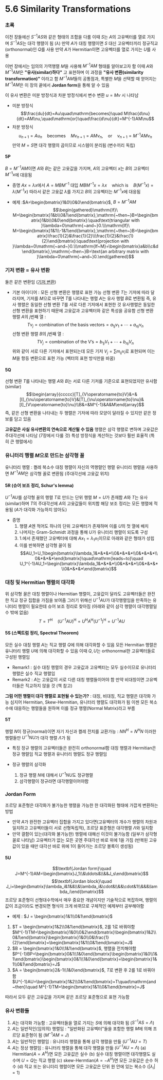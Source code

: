 # 5.6 Similarity Transformations
### 초록
이전 장들에선 $S^{-1}AS$와 같은 형태의 조합을 다룸
이때 $S$는 $A$의 고유벡터를 열로 가지며 $S^{-1}AS$는 대각 행렬이 됨 ($\lambda$)
만약 $A$가 대칭 행렬이면 $S$ 대신 고유벡터끼리 정규직교(orthonormal)인 $Q$를 사용
만약 $A$가 Hermitian이면 고유벡터를 열로 가지는 $U$를 사용

이번 장에서는 임의의 가역행렬 $M$을 사용해 $M^{-1}AM$ 형태를 알아보고자 함
이때 $A$와 $M^{-1}AM$은 **"유사(similar)하다"** 고 표현하며 이 과정을 **"유사 변환(similarity transformation)"** 이라고 함
$M^{-1}AM$들의 공통점과, 특별한 $M$을 선택할 때 얻어지는 $M^{-1}AM$은 이 장의 끝에서 **Jordan form**을 통해 알 수 있음

이 유사 변환은 미분 방정식과 차분 방정식에서 변수 변환 $u=Mv$ 시 나타남
- 미분 방정식
$$\frac{du}{dt}=Au\quad\mathrm{becomes}\quad M\frac{d\nu}{dt}=AM\nu,\quad\mathrm{or}\quad\frac{d\nu}{dt}=M^{-1}AM\nu$$
- 차분 방정식
$$u_{n+1}=Au_n\quad\mathrm{becomes}\quad M\nu_{n+1}=AM\nu_n,\quad\mathrm{or}\quad\nu_{n+1}=M^{-1}AM\nu_n$$
만약 $M=S$면 대각 행렬의 곱이므로 시스템이 분리됨 (변수끼리 독립)
#### 5P
$B=M^{-1}AM$이면 $A$와 $B$는 같은 고윳값을 가지며, $A$의 고유벡터 $x$는 $B$의 고유벡터 $M^{-1}x$에 대응됨

- 증명
  $Ax=\lambda x$에서 $A=MBM^{-1}$ 대입
  $MBM^{-1}x=\lambda x\quad\mathrm{which~is}\quad B(M^{-1}x)=\lambda(M^{-1}x)$
  따라서 같은 고윳값 $\lambda$를 가지고 $B$의 고유벡터는 $M^{-1}x$에 대응됨
  
- 예제 :$A=\begin{bmatrix}1&0\\0&0\end{bmatrix}$, $B=M^{-1}AM$
$$\begin{gathered}\mathrm{If}\ M=\begin{bmatrix}1&b\\0&1\end{bmatrix},\mathrm{~then~}B=\begin{bmatrix}1&b\\0&0\end{bmatrix}:\quad\text{triangular with }\lambda=0\mathrm{~and~}0.\\\mathrm{If}\ M=\begin{bmatrix}1&1\\-1&1\end{bmatrix},\mathrm{~then~}B=\begin{bmatrix}\frac{1}{2}&\frac{1}{2}\\\frac{1}{2}&\frac{1}{2}\end{bmatrix}:\quad\text{projection with }\lambda=0\mathrm{~and~}0.\\\mathrm{If~M}=\begin{bmatrix}a&b\\c&d\end{bmatrix},\mathrm{~then~}B=\text{an arbitrary matrix with }\lambda=0\mathrm{~and~}0.\end{gathered}$$
### 기저 변환 = 유사 변환
둘은 같은 변환임 ([기저 변환](https://angeloyeo.github.io/2020/12/07/change_of_basis.html))
- 기본 아이디어 : 모든 선형 변환은 행렬로 표현 가능
  선형 변환 $T$는 기저에 따라 달라지며, 기저를 $M$으로 바꾸면 $T$를 나타내는 행렬 $A$는 유사 행렬 $B$로 변환됨
  즉, 유사 행렬은 동일한 선형 변환 $T$를 서로 다른 기저에서 표현한 것
  유사행렬은 동일한 선형 변환을 표현하기 때문에 고윳값과 고유벡터와 같은 특성을 공유함
선형 변환 행렬 $A$의 $j$번째 열 : $$T\nu_j=\text{combination of the basis vectors}=a_{1j}\nu_1+\cdots+a_{nj}\nu_n$$
선형 변환 행렬 $B$의 $j$번째 열 : $$TV_j=\text{combination of the V's}=b_{1j}V_1+\cdots+b_{nj}V_n$$
위와 같이 서로 다른 기저에서 표현되는데 모든 기저 $V_{j}=\sum m_{ij}\nu_{i}$로 표현되며 이는 $M$을 항등 변환으로 표현 가능 (벡터의 표현 방식만을 바꿈)
#### 5Q
선형 변환 $T$를 나타내는 행렬 $A$와 $B$는 서로 다른 기저를 기준으로 표현되었지만 유사함(similar)
$$\begin{array}{ccccc}[T]_{V\operatorname{to}V}&=&[I]_{\nu\operatorname{to}V}&[T]_{\nu\operatorname{to}\nu}&[I]_{V\operatorname{to}\nu}\\B&=&M^{-1}&A&M\end{array}$$
즉, 같은 선형 변환을 나타내는 두 행렬은 기저에 따라 모양이 달라질 수 있지만 같은 정보를 담고 있음

**고유값은 사실 유사변환의 연속으로 계산될 수 있음**
	행렬은 삼각 행렬로 변하며 고윳값은 주대각선에 나타남 (7장에서 다룰 것)
	특성 방정식을 계산하는 것보다 훨씬 효율적 (특히 큰 행렬에서)
### 유니터리 행렬 $M$으로 만드는 삼각형 꼴
유니터리 행렬 : 켤레 복소수 대칭 행렬이 자신의 역행렬인 행렬
유니터리 행렬을 사용하면 $M^{-1}AM$은 삼각형 꼴로 변환됨 (주대각선에 고윳값 위치)
#### 5R (슈어 보조 정리, Schur's lemma)
$U^{-1}AU$를 삼각형 꼴의 행렬 $T$로 만드는 단위 행렬 $M=U$가 존재함
$A$와 $T$는 유사(similar)하며 $T$의 주대각선에 $A$의 고윳값들이 위치함
해당 보조 정리는 모든 행렬에 적용됨 ($A$가 대각화 가능하지 않아도)

- 증명
  1. 행렬 $A$엔 적어도 하나의 단위 고유벡터가 존재하며 이를 $U$의 첫 열에 배치
  2. 나머지는 Gram-Schmidt 과정을 통해 $U$가 유니터리 행렬이 되도록 구성
  3. 1.에서 존재했던 고유벡터에 대해 $Ax_1=\lambda_1x_1$이므로 아래와 같은 형태가 성립
  4. 이를 반복하면 삼각형 꼴이 됨
$$AU_1=U_1\begin{bmatrix}\lambda_1&*&*&*\\0&*&*&*\\0&*&*&*\\0&*&*&*\end{bmatrix}\quad\mathrm{leads~to}\quad U_1^{-1}AU_1=\begin{bmatrix}\lambda_1&*&*&*\\0&*&*&*\\0&*&*&*\\0&*&*&*\end{bmatrix}$$
### 대칭 및 Hermitian 행렬의 대각화
위 삼각형 꼴은 대칭 행렬이나 Hermitian 행렬이, 고윳값이 달라도 고유벡터들은 완전한 직교 정규 집합을 가짐을 보여줌
그러기 위해선 $U^{-1}AU$가 대각행렬임을 만족하는 유니터리 행렬이 필요한데 슈어 보조 정리로 찾아짐 (아래와 같이 삼각 행렬이 대각행렬일 수 밖에 없음)
$$T=T^\mathrm{H}\quad(U^{-1}AU)^\mathrm{H}=U^\mathrm{H}A^\mathrm{H}(U^{-1})^\mathrm{H}=U^{-1}AU$$

#### 5S (스펙트럼 정리, Spectral Theorem)
모든 실수 대칭 행렬 $A$는 직교 행렬 $Q$에 의해 대각화할 수 있음
모든 Hermitian 행렬은 유니터리 행렬 $U$에 의해 대각화할 수 있음
이때 $Q,U$는 orthonormal한 고유벡터들로 구성된 행렬임
- Remark1 : 실수 대칭 행렬의 경우 고윳값과 고유벡터는 모두 실수이므로 유니터리 행렬은 실수 직교 행렬임
- Remark2 : $A$는 고윳값이 서로 다른 대칭 행렬들이어야 함
  만약 비대칭이면 고유벡터들은 직교하지 않을 것 (책 참고)

**그럼 어떤 행렬이 대각 행렬로 표현될 수 있는가?** : 대칭, 비대칭, 직교 행렬은 대각화 가능
심지어 Hermitian, Skew-Hermitian, 유니터리 행렬도 대각화가 됨
이젠 모든 복소수에 대응하는 행렬들을 원하며 이를 정규 행렬(Normal Matrix)라고 부름

#### 5T
행렬 $N$이 정규(normal)이면 자기 자신과 켤레 전치를 교환가능 : $NN^H=N^HN$
이러한 행렬들만 $U^{-1}NU$가 대각 행렬 $\Lambda$가 됨
- 특징
  정규 행렬의 고유벡터들은 완전히 orthonormal함
  대칭 행렬과 Hermitian은 정규 행렬임
  직교 행렬과 유니터리 행렬도 정규 행렬임

- 정규 행렬의 삼각화
  1. 정규 행렬 $N$에 대해서 $U^{-1}NU$도 정규행렬
  2. 삼각행렬이 정규라면 대각행렬이어야함

### Jordan Form
조르당 표준형은 대각화가 불가능한 행렬을 가능한 한 대각화된 형태에 가깝게 변환하는 방법
- 만약 $A$가 완전한 고유벡터 집합을 가지고 있다면(고유벡터의 개수가 행렬의 차원과 일치하고 고유벡터들이 서로 선형독립적), 조르당 표준형은 대각행렬 $\Lambda$와 일치함
- 만약 결함이 있는(대각화 불가능한) 행렬에 대해선 이것이 불가능함 (일부가 삼각형 꼴로 나타남)
  고유벡터가 없는 모든 곳엔 주대각선 바로 위에 1을 가짐 (반복된 고유값이 있을 때만 대각선 바로 위에 1이 들어가는 조르당 블록이 생성됨)
#### 5U
$$\textbf{Jordan form}\quad J=M^{-1}AM=\begin{bmatrix}J_1\\&\ddots&\\&&J_s\end{bmatrix}$$
$$\textbf{Jordan block}\quad J_i=\begin{bmatrix}\lambda_i&1&&\\&\lambda_i&\cdot&\\&&\cdot&1\\&&&\lambda_i\end{bmatrix}$$
조르당 표준형이 선형대수학에서 매우 중요한 개념이지만 기술적으로 복잡하며, 행렬의 값이 조금이라도 변경되면 형식이 크게 바뀌므로 구체적인 예제부터 공부해야함
- 예제 : $J = \begin{bmatrix}1&1\\0&1\end{bmatrix}$
1. $T = \begin{bmatrix}1&2\\0&1\end{bmatrix}$, 2를 1로 바꿔야함
     $M^{-1}TM=\begin{bmatrix}1&0\\0&2\end{bmatrix}\begin{bmatrix}1&2\\0&1\end{bmatrix}\begin{bmatrix}1&0\\0&\frac{1}{2}\end{bmatrix}=\begin{bmatrix}1&1\\0&1\end{bmatrix}=J$
2.  $B = \begin{bmatrix}1&0\\1&1\end{bmatrix}$, 행렬을 전치해야함
	   $P^{-1}BP=\begin{bmatrix}0&1\\1&0\end{bmatrix}\begin{bmatrix}1&0\\1&1\end{bmatrix}\begin{bmatrix}0&1\\1&0\end{bmatrix}=\begin{bmatrix}1&1\\0&1\end{bmatrix}=J$
3. $A = \begin{bmatrix}2&-1\\1&0\end{bmatrix}$, $T$로 변환 후 2를 1로 바꿔야 함
	   $U^{-1}AU=\begin{bmatrix}1&2\\0&1\end{bmatrix}=T\quad\mathrm{and~then}\quad M^{-1}TM=\begin{bmatrix}1&1\\0&1\end{bmatrix}=J$

따라서 모두 같은 고유값을 가지며 같은 조르당 표준형으로 표현 가능함

### 유사 변환들
1. $A$는 대각화 가능함 : 고유벡터들을 열로 가지는 $S$에 의해 대각화 됨 ($S^{-1}AS=\Lambda$)
2. $A$는 일반적인(임의의) 행렬임 : "일반화된 고유벡터"들을 포함한 행렬 $M$에 의해 조르당 표준형이 됨 ($M^{-1}AM=J$)
3. $A$는 일반적인 행렬임 : 유니터리 행렬을 통해 삼각 행렬을 만듦 ($U^{-1}AU=T$)
4. $A$는 정상 행렬임 : 유니터리 행렬을 통해 대각 행렬을 만듦 ($U^{-1}AU=\Lambda$)
   (a) Hermitian($A=A^H$)면 모든 고윳값은 실수
   (b) 실수 대칭 행렬이면 대각행렬도 실수며 $U=Q$는 직교 행렬
   (c) skew-Hermtian($A=-A^H$)면 모든 고윳값은 순수 허수
   (d) 직교 또는 유니터리 행렬이면 모든 고윳값은 단위 원 안에 있는 복소수 ($|\lambda_{i}|=1$)
   